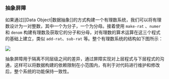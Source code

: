 ### 抽象屏障

如果通过[[Data Object|数据抽象]]的方式构建一个有理数系统，我们可以将有理数设计为一对整数，其中一个为分子，一个为分母。接着使用 `make-rat` 、`numer` 和 `denom` 构建有理数及获取它的分子和分母，对有理数的算术运算在这三个程式的基础上建立，类似 `add-rat`、`sub-rat`  等。整个有理数系统的结构如下图所示：

![](https://github.com/Artemis-co-op/SICP/wiki/images/2/2-1.png)

抽象屏障用于隔离不同层级之间的差异，通过屏障实现对上层程式与下层程式的沟通，这样可以将数据构建的依赖限制在小范围内，有利于对代码进行维护和修改后，整个系统的功能保持一致性。